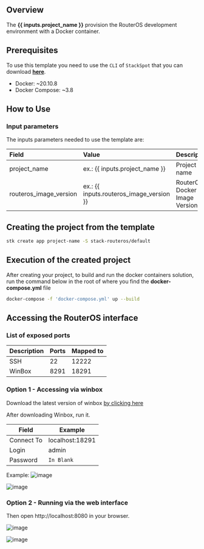 ## Overview
The **{{ inputs.project_name }}**  provision the RouterOS development environment with a Docker container.

## Prerequisites
To use this template you need to use the `CLI` of `StackSpot` that you can download [**here**](https://stackspot.com/).

- Docker: ~20.10.8
- Docker Compose: ~3.8

## How to Use
### Input parameters
The inputs parameters needed to use the template are: 

| **Field**                     | **Value**         | **Description**   |
| :---                          | :---              | :---              |
| project_name                  | ex.: {{ inputs.project_name }} | Project name  |
| routeros_image_version       | ex.: {{ inputs.routeros_image_version }}       | RouterOS Docker Image Version |

 ## Creating the project from the template

 ```bash
stk create app project-name -S stack-routeros/default
 ```

## Execution of the created project

After creating your project, to build and run the docker containers solution, run the command below in the root of where you find the **docker-compose.yml** file

```bash
docker-compose -f 'docker-compose.yml' up --build
```

## Accessing the RouterOS interface

### List of exposed ports

| Description   | Ports | Mapped to
|---------------|-------|-----------
| SSH           | 22    | 12222
| WinBox        | 8291  | 18291

### Option 1 - Accessing via winbox
Download the latest version of winbox [by clicking here](https://mikrotik.com/download)

After downloading Winbox, run it.

| Field         | Example           |
|---------------|-------------------|
| Connect To    | localhost:18291   |
| Login         | admin             |
| Password      | ``In Blank``      |

Example:
![image](https://user-images.githubusercontent.com/135553/187108452-a666e9ee-6d8f-475f-b977-903f82db4905.png)

![image](https://user-images.githubusercontent.com/135553/187108527-b999d72f-852b-4b02-afde-862849722dd8.png)

### Option 2 - Running via the web interface
Then open http://localhost:8080 in your browser.

![image](https://user-images.githubusercontent.com/135553/187108595-b08a91f6-3e2f-46f1-a6ab-1160927bde65.png)

![image](https://user-images.githubusercontent.com/135553/187108642-c37f2c6d-00f1-41d5-8cac-a181d89187ed.png)
